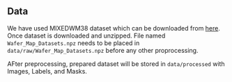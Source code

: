 ## Data

We have used MIXEDWM38 dataset which can be downloaded from <a href="https://github.com/Junliangwangdhu/WaferMap">here</a>. Once dataset is downloaded and unzipped. File named ```Wafer_Map_Datasets.npz``` needs to be placed in ```data/raw/Wafer_Map_Datasets.npz``` before any other proprocessing.

AFter preprocessing, prepared dataset will be stored in ```data/processed``` with Images, Labels, and Masks.
